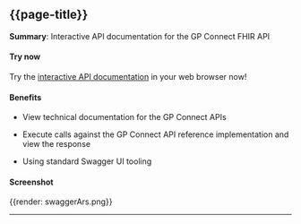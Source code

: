 ## {{page-title}}

<div class="nhsd-a-box nhsd-a-box--bg-light-blue nhsd-!t-margin-bottom-6 nhsd-t-body">
<b>Summary</b>: Interactive API documentation for the GP Connect FHIR API
</div>


#### Try now

Try the [interactive API documentation](https://orange.testlab.nhs.uk/swagger-v1-structured.html) in your web browser now!

#### Benefits
	
- View technical documentation for the GP Connect APIs

- Execute calls against the GP Connect API reference implementation and view the response

- Using standard Swagger UI tooling

#### Screenshot

{{render: swaggerArs.png}}

---

</br>